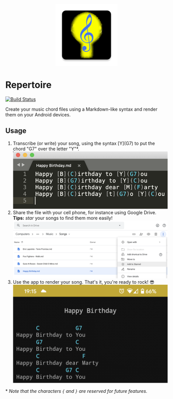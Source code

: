 <p align="center">
    <img width="192" height="192" alt="Repertoire icon" src="app/src/main/res/mipmap-xxxhdpi/ic_launcher.png">
</p>

# Repertoire

[![Build Status](https://github.com/klalumiere/Repertoire/workflows/Continuous%20Integration/badge.svg?branch=master)](https://github.com/klalumiere/Repertoire/actions)

Create your music chord files using a Markdown-like syntax and render them on your Android devices.

## Usage

1. Transcribe (or write) your song, using the syntax \[Y\]\(G7\) to put the chord "G7" over the letter "Y"\*. ![Image "Transcribe (or write) your song"](images/0writeSong.png)
1. Share the file with your cell phone, for instance using Google Drive. **Tips:** *star* your songs to find them more easily! ![Image "Share the file with your cell phone"](images/1addFileGoogleDrive.png)
1. Use the app to render your song. That's it, you're ready to rock! 😎 ![Image "Use the app to render your song"](images/2readyToRock.png)

\* *Note that the characters `{` and `}` are reserved for future features.*
